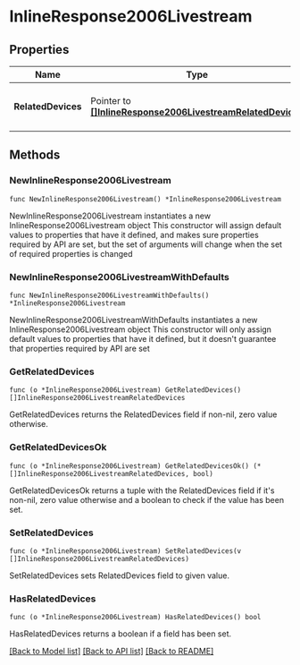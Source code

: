 # InlineResponse2006Livestream

## Properties

Name | Type | Description | Notes
------------ | ------------- | ------------- | -------------
**RelatedDevices** | Pointer to [**[]InlineResponse2006LivestreamRelatedDevices**](InlineResponse2006LivestreamRelatedDevices.md) | An array of the related devices for the role | [optional] 

## Methods

### NewInlineResponse2006Livestream

`func NewInlineResponse2006Livestream() *InlineResponse2006Livestream`

NewInlineResponse2006Livestream instantiates a new InlineResponse2006Livestream object
This constructor will assign default values to properties that have it defined,
and makes sure properties required by API are set, but the set of arguments
will change when the set of required properties is changed

### NewInlineResponse2006LivestreamWithDefaults

`func NewInlineResponse2006LivestreamWithDefaults() *InlineResponse2006Livestream`

NewInlineResponse2006LivestreamWithDefaults instantiates a new InlineResponse2006Livestream object
This constructor will only assign default values to properties that have it defined,
but it doesn't guarantee that properties required by API are set

### GetRelatedDevices

`func (o *InlineResponse2006Livestream) GetRelatedDevices() []InlineResponse2006LivestreamRelatedDevices`

GetRelatedDevices returns the RelatedDevices field if non-nil, zero value otherwise.

### GetRelatedDevicesOk

`func (o *InlineResponse2006Livestream) GetRelatedDevicesOk() (*[]InlineResponse2006LivestreamRelatedDevices, bool)`

GetRelatedDevicesOk returns a tuple with the RelatedDevices field if it's non-nil, zero value otherwise
and a boolean to check if the value has been set.

### SetRelatedDevices

`func (o *InlineResponse2006Livestream) SetRelatedDevices(v []InlineResponse2006LivestreamRelatedDevices)`

SetRelatedDevices sets RelatedDevices field to given value.

### HasRelatedDevices

`func (o *InlineResponse2006Livestream) HasRelatedDevices() bool`

HasRelatedDevices returns a boolean if a field has been set.


[[Back to Model list]](../README.md#documentation-for-models) [[Back to API list]](../README.md#documentation-for-api-endpoints) [[Back to README]](../README.md)



